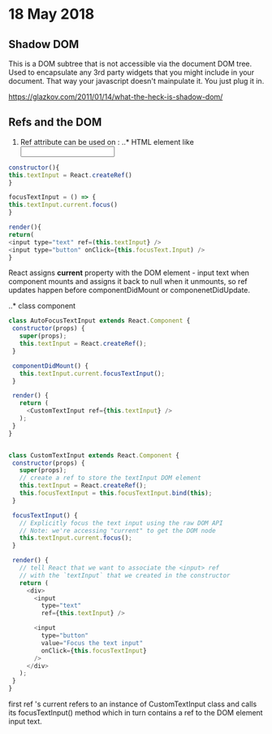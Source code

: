 # 18 May 2018

## Shadow DOM

This is a DOM subtree that is not accessible via the document DOM tree. 
Used to encapsulate any 3rd party widgets that you might include in your document. That way your javascript doesn't mainpulate it.
You just plug it in.

https://glazkov.com/2011/01/14/what-the-heck-is-shadow-dom/

## Refs and the DOM

1. Ref attribute can be used on :
 ..* HTML element like <input>


```javascript
constructor(){
this.textInput = React.createRef()
}

focusTextInput = () => {
this.textInput.current.focus()
}

render(){
return(
<input type="text" ref=(this.textInput} />
<input type="button" onClick={this.focusText.Input) />
}
```
React assigns **current** property with the DOM element - input text when component mounts
and assigns it back to null when it unmounts, so ref updates happen before componentDidMount or componenetDidUpdate.

 ..* class component
 ```javascript
 class AutoFocusTextInput extends React.Component {
  constructor(props) {
    super(props);
    this.textInput = React.createRef();
  }

  componentDidMount() {
    this.textInput.current.focusTextInput();
  }

  render() {
    return (
      <CustomTextInput ref={this.textInput} />
    );
  }
}


class CustomTextInput extends React.Component {
  constructor(props) {
    super(props);
    // create a ref to store the textInput DOM element
    this.textInput = React.createRef();
    this.focusTextInput = this.focusTextInput.bind(this);
  }

  focusTextInput() {
    // Explicitly focus the text input using the raw DOM API
    // Note: we're accessing "current" to get the DOM node
    this.textInput.current.focus();
  }

  render() {
    // tell React that we want to associate the <input> ref
    // with the `textInput` that we created in the constructor
    return (
      <div>
        <input
          type="text"
          ref={this.textInput} />

        <input
          type="button"
          value="Focus the text input"
          onClick={this.focusTextInput}
        />
      </div>
    );
  }
}
```
first ref 's current refers to an instance of CustomTextInput class and calls its focusTextInput() method which in turn contains 
a ref to the DOM element input text.
